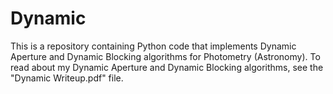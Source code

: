 # Dynamic
This is a repository containing Python code that implements Dynamic Aperture and Dynamic Blocking algorithms for Photometry (Astronomy).
To read about my Dynamic Aperture and Dynamic Blocking algorithms, see the "Dynamic Writeup.pdf" file.
